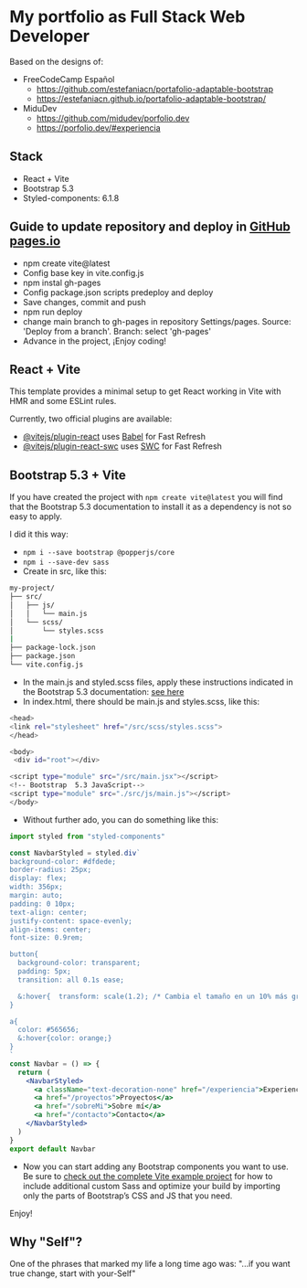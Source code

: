 # My portfolio as Full Stack Web Developer

Based on the designs of:

- FreeCodeCamp Español
  - <https://github.com/estefaniacn/portafolio-adaptable-bootstrap>
  - <https://estefaniacn.github.io/portafolio-adaptable-bootstrap/>
- MiduDev
  - <https://github.com/midudev/porfolio.dev>
  - <https://porfolio.dev/#experiencia>

## Stack

- React + Vite
- Bootstrap 5.3
- Styled-components: 6.1.8

## Guide to update repository and deploy in [GitHub pages.io](https://pages.github.com/)

- npm create vite@latest
- Config base key in vite.config.js
- npm instal gh-pages
- Config package.json scripts predeploy and deploy
- Save changes, commit and push
- npm run deploy
- change main branch to gh-pages in repository Settings/pages. Source: 'Deploy from a branch'. Branch: select 'gh-pages'
- Advance in the project, ¡Enjoy coding!

## React + Vite

This template provides a minimal setup to get React working in Vite with HMR and some ESLint rules.

Currently, two official plugins are available:

- [@vitejs/plugin-react](https://github.com/vitejs/vite-plugin-react/blob/main/packages/plugin-react/README.md) uses [Babel](https://babeljs.io/) for Fast Refresh
- [@vitejs/plugin-react-swc](https://github.com/vitejs/vite-plugin-react-swc) uses [SWC](https://swc.rs/) for Fast Refresh

## Bootstrap 5.3 + Vite

If you have created the project with `npm create vite@latest` you will find that the Bootstrap 5.3 documentation to install it as a dependency is not so easy to apply.

I did it this way:

- `npm i --save bootstrap @popperjs/core`
- `npm i --save-dev sass`
- Create in src, like this:

```sh
my-project/
├── src/
│   ├── js/
│   │   └── main.js
│   └── scss/
│       └── styles.scss
|   
├── package-lock.json
├── package.json
└── vite.config.js
```

- In the main.js and styled.scss files, apply these instructions indicated in the Bootstrap 5.3 documentation: [see here](https://getbootstrap.com/docs/5.3/getting-started/vite/#import-bootstrap)
- In index.html, there should be main.js and styles.scss, like this:
  
```sh
<head>
<link rel="stylesheet" href="/src/scss/styles.scss">
</head>

<body>
 <div id="root"></div>

<script type="module" src="/src/main.jsx"></script>
<!-- Bootstrap  5.3 JavaScript-->
<script type="module" src="./src/js/main.js"></script>
</body>
```

- Without further ado, you can do something like this:
  
```jsx
import styled from "styled-components"

const NavbarStyled = styled.div`
background-color: #dfdede;
border-radius: 25px;
display: flex;
width: 356px;
margin: auto;
padding: 0 10px;
text-align: center;
justify-content: space-evenly;
align-items: center;
font-size: 0.9rem;

button{
  background-color: transparent;
  padding: 5px;
  transition: all 0.1s ease;

  &:hover{  transform: scale(1.2); /* Cambia el tamaño en un 10% más grande */}
}

a{
  color: #565656;
  &:hover{color: orange;}
}
`
const Navbar = () => {
  return (
    <NavbarStyled>
      <a className="text-decoration-none" href="/experiencia">Experiencia</a>
      <a href="/proyectos">Proyectos</a>
      <a href="/sobreMi">Sobre mí</a>
      <a href="/contacto">Contacto</a>
    </NavbarStyled>
  )
}
export default Navbar
```

- Now you can start adding any Bootstrap components you want to use. Be sure to [check out the complete Vite example project](https://github.com/twbs/examples/tree/main/vite) for how to include additional custom Sass and optimize your build by importing only the parts of Bootstrap’s CSS and JS that you need.

Enjoy!

## Why "Self"?

One of the phrases that marked my life a long time ago was: "...if you want true change, start with your-Self"
